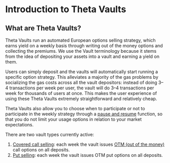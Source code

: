 # Introduction to Theta Vaults

## What are Theta Vaults?

Theta Vaults run an automated European options selling strategy, which earns yield on a weekly basis through writing out of the money options and collecting the premiums. We use the Vault terminology because it stems from the idea of depositing your assets into a vault and earning a yield on them.

Users can simply deposit and the vaults will automatically start running a specific option strategy. This alleviates a majority of the gas problems by socializing the gas costs across all the vault depositors: instead of doing 3–4 transactions per week per user, the vault will do 3–4 transactions per week for thousands of users at once. This makes the user experience of using these Theta Vaults extremely straightforward and relatively cheap.

Theta Vaults also allow you to choose when to participate or not to participate in the weekly strategy through a [pause and resume](../how-to-pause-and-resume.md) function, so that you do not limit your usage options in relation to your market expectations.

There are two vault types currently active:

1. [Covered call selling](https://www.investopedia.com/terms/c/coveredcall.asp): each week the vault issues [OTM (out of the money)](https://www.investopedia.com/terms/o/outofthemoney.asp) call options on all deposits.
2. [Put selling](https://www.investopedia.com/terms/p/putoption.asp): each week the vault issues OTM put options on all deposits.
